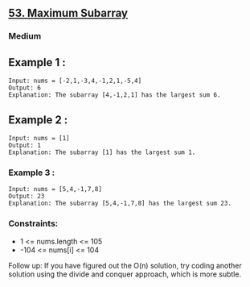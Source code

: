 ## [53. Maximum Subarray](https://leetcode.com/problems/maximum-subarray/description/)


### Medium

 
## Example 1 :

~~~
Input: nums = [-2,1,-3,4,-1,2,1,-5,4]
Output: 6
Explanation: The subarray [4,-1,2,1] has the largest sum 6.
~~~

## Example 2 :

~~~
Input: nums = [1]
Output: 1
Explanation: The subarray [1] has the largest sum 1.
~~~

### Example 3 :

~~~
Input: nums = [5,4,-1,7,8]
Output: 23
Explanation: The subarray [5,4,-1,7,8] has the largest sum 23.
~~~

### Constraints:

- 1 <= nums.length <= 105
- -104 <= nums[i] <= 104
 

Follow up: If you have figured out the O(n) solution, try coding another solution using the divide and conquer approach, which is more subtle.
